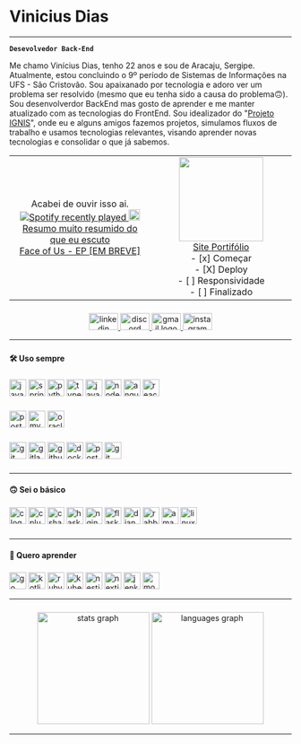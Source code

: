 # Vinicius Dias

---

**`Desevolvedor Back-End`**

Me chamo Vinícius Dias, tenho 22 anos e sou de Aracaju, Sergipe. Atualmente, estou concluindo o 9º período de Sistemas de Informações na UFS - São Cristovão. Sou apaixanado por tecnologia e adoro ver um problema ser resolvido (mesmo que eu tenha sido a causa do problema🙃). Sou desenvolverdor BackEnd mas gosto de aprender e me manter atualizado com as tecnologias do FrontEnd. Sou idealizador do "[Projeto IGNIS](https://github.com/Projeto-IGNIS)", onde eu e alguns amigos fazemos projetos, simulamos fluxos de trabalho e usamos tecnologias relevantes, visando aprender novas tecnologias e consolidar o que já sabemos. 

<div align="center">

<table align=""center>
  <tr>
    <td align="center" width="50%">
      <div align="center">Acabei de ouvir isso ai.</div>
      <a href="https://open.spotify.com/user/317mrzyzlw65zhtirzysqxotrh4i">
        <img src="https://spotify-recently-played-readme.vercel.app/api?user=317mrzyzlw65zhtirzysqxotrh4i&count=3" alt="Spotify recently played"/>
      </a>
        <img height="20" width="" src="https://img.icons8.com/?size=100&id=WqbHQ1d7sdKN&format=png&color=000000"></img>
      <a href="https://open.spotify.com/playlist/0QivnZb2d3yGQABbPq4djg?si=b4cd71faa848496e">Resumo muito resumido do que eu escuto</a>
        <div></div>
      <a href="https://open.spotify.com/user/317mrzyzlw65zhtirzysqxotrh4i?si=ecfc8c0d99e2443a">Face of Us - EP [EM BREVE]</a>
    </td>
    <td align="center">
      <img height="150"  src="https://64.media.tumblr.com/214b2cfdfb22eea881ed40a112a05c03/tumblr_noo8cpsHnb1s68p7oo1_640.gif"/>
      <div></div>
      <a href="https://portifolio-react-flax.vercel.app/">Site Portifólio</a>
      <div></div>
      - [x] Começar
        <div></div>
      - [X] Deploy
        <div></div>
      - [ ] Responsividade
        <div></div>
      - [ ] Finalizado
        <div></div>
    </td>

  </tr>
</table>


</div>

###

<div align="center">
  <a href="https://www.linkedin.com/in/vinidias1/" target="_blank">
    <img src="https://raw.githubusercontent.com/maurodesouza/profile-readme-generator/master/src/assets/icons/social/linkedin/default.svg" width="52" height="30" alt="linkedin logo"  />
  </a>
  <a href="vinidias1" target="_blank">
    <img src="https://raw.githubusercontent.com/maurodesouza/profile-readme-generator/master/src/assets/icons/social/discord/default.svg" width="52" height="30" alt="discord logo"  />
  </a>
  <a href="viniciusdvalenca@gmail" target="_blank">
    <img src="https://raw.githubusercontent.com/maurodesouza/profile-readme-generator/master/src/assets/icons/social/gmail/default.svg" width="52" height="30" alt="gmail logo"  />
  </a>
  <a href="https://www.instagram.com/viniciussdia/" target="_blank">
    <img src="https://raw.githubusercontent.com/maurodesouza/profile-readme-generator/master/src/assets/icons/social/instagram/default.svg" width="52" height="30" alt="instagram logo"  />
  </a>
</div>

---

###

<h4 align="left">🛠 Uso sempre</h4>

###

<div align="left">
  <img src="https://cdn.jsdelivr.net/gh/devicons/devicon/icons/java/java-original.svg" height="30" alt="java logo"  />
  <img src="https://cdn.simpleicons.org/spring/6DB33F" height="30" alt="spring logo"  />
  <img src="https://cdn.jsdelivr.net/gh/devicons/devicon/icons/python/python-original.svg" height="30" alt="python logo"  />
  <img src="https://cdn.jsdelivr.net/gh/devicons/devicon/icons/typescript/typescript-original.svg" height="30" alt="typescript logo"  />
  <img src="https://cdn.simpleicons.org/javascript/F7DF1E" height="30" alt="javascript logo"  />
  <img src="https://cdn.simpleicons.org/nodedotjs/339933" height="30" alt="nodejs logo"  />
  <img src="https://cdn.simpleicons.org/angular/DD0031" height="30" alt="angularjs logo"  />
  <img src="https://cdn.simpleicons.org/react/61DAFB" height="30" alt="react logo"  />

</div>

###

<div align="left">
  <img src="https://cdn.simpleicons.org/postgresql/4169E1" height="30" alt="postgresql logo"  />
  <img src="https://cdn.jsdelivr.net/gh/devicons/devicon/icons/mysql/mysql-original.svg" height="30" alt="mysql logo"  />
  <img src="https://cdn.jsdelivr.net/gh/devicons/devicon/icons/oracle/oracle-original.svg" height="30" alt="oracle logo"  />
</div>

###

<div align="left">
  <img src="https://cdn.jsdelivr.net/gh/devicons/devicon/icons/git/git-original.svg" height="30" alt="git logo"  />
  <img src="https://cdn.jsdelivr.net/gh/devicons/devicon/icons/gitlab/gitlab-original.svg" height="30" alt="gitlab logo"  />
  <img src="https://skillicons.dev/icons?i=github" height="30" alt="github logo"  />
  <img src="https://cdn.simpleicons.org/docker/2496ED" height="30" alt="docker logo"  />
  <img src="https://skillicons.dev/icons?i=postman" height="30" alt="postman logo"  />
  <img src="https://cdn.jsdelivr.net/gh/devicons/devicon/icons/swagger/swagger-original.svg" height="30" alt="git logo"  />
</div>

###
---
<h4 align="left">🙃 Sei o básico</h4>

###

<div align="left">
  <img src="https://cdn.simpleicons.org/c/A8B9CC" height="30" alt="c logo"  />
  <img src="https://cdn.simpleicons.org/c++/00599C" height="30" alt="cplusplus logo"  />
  <img src="https://skillicons.dev/icons?i=cs" height="30" alt="csharp logo"  />
  <img src="https://cdn.simpleicons.org/haskell/5D4F85" height="30" alt="haskell logo"  />
  <img src="https://cdn.simpleicons.org/nginx/009639" height="30" alt="nginx logo"  />
  <img src="https://skillicons.dev/icons?i=flask" height="30" alt="flask logo"  />
  <img src="https://skillicons.dev/icons?i=django" height="30" alt="django logo"  />
  <img src="https://cdn.simpleicons.org/rabbitmq/FF6600" height="30" alt="rabbitmq logo"  />
  <img src="https://cdn.simpleicons.org/amazonwebservices/FF9900" height="30" alt="amazonwebservices logo"  />
  <img src="https://cdn.simpleicons.org/linux/FCC624" height="30" alt="linux logo"  />
</div>

###
---
<h4 align="left">👀 Quero aprender</h4>

###

<div align="left">
  <img src="https://cdn.simpleicons.org/go/00ADD8" height="30" alt="go logo"  />
  <img src="https://cdn.jsdelivr.net/gh/devicons/devicon/icons/kotlin/kotlin-original.svg" height="30" alt="kotlin logo"  />
  <img src="https://cdn.simpleicons.org/ruby/CC342D" height="30" alt="ruby logo"  />
  <img src="https://cdn.simpleicons.org/kubernetes/326CE5" height="30" alt="kubernetes logo"  />
  <img src="https://cdn.jsdelivr.net/gh/devicons/devicon/icons/nestjs/nestjs-original.svg" height="30" alt="nestjs logo"  />
  <img src="https://cdn.jsdelivr.net/gh/devicons/devicon/icons/nextjs/nextjs-original.svg" height="30" alt="nextjs logo"  />
  <img src="https://cdn.simpleicons.org/jenkins/D24939" height="30" alt="jenkins logo"  />
  <img src="https://cdn.simpleicons.org/mongodb/47A248" height="30" alt="mongodb logo"  />
</div>

---

###

<div align="center">
  <img height="200" src="https://github-readme-stats.vercel.app/api?username=ViniDias1&hide_title=false&hide_rank=true&show_icons=true&include_all_commits=true&count_private=true&disable_animations=true&theme=rose_pine&locale=pt-br&hide_border=true&order=1" height="250" alt="stats graph"  />
  
  <img height="200" src="https://github-readme-stats.vercel.app/api/top-langs?username=ViniDias1&locale=en&hide_title=false&layout=compact&card_width=320&langs_count=12&theme=rose_pine&hide_border=true&order=2&custom_title=Tecnologias" height="150" alt="languages graph"  />
</div>

---
